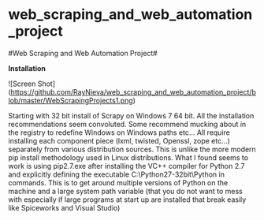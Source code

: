 # web_scraping_and_web_automation_project
#Web Scraping and Web Automation Project#

**Installation**

![Screen Shot] (https://github.com/RayNieva/web_scraping_and_web_automation_project/blob/master/WebScrapingProjects1.png)

Starting with 32 bit install of Scrapy on Windows 7 64 bit.  All the installation recommendations seem convoluted.
Some recommend mucking about in the registry to redefine Windows on Windows paths etc...
All require installing each component piece (lxml, twisted, Openssl, zope etc...) separately from various distribution sources. This is unlike the more modern pip install methodology used in Linux distributions.
What I found seems to work is using pip2.7.exe after installing the VC++ compiler for Python 2.7 and explicitly defining the executable C:\Python27-32bit\Python in commands. This is to get around  multiple versions of Python on the machine and a large system path variable (that you do not want to mess with especially if large programs at start up are installed that break easily like Spiceworks and Visual Studio)
